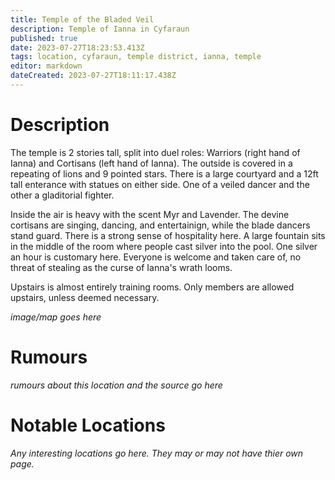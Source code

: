 ```yaml
---
title: Temple of the Bladed Veil
description: Temple of Ianna in Cyfaraun
published: true
date: 2023-07-27T18:23:53.413Z
tags: location, cyfaraun, temple district, ianna, temple
editor: markdown
dateCreated: 2023-07-27T18:11:17.438Z
---
```


# Description
The temple is 2 stories tall, split into duel roles: Warriors (right hand of Ianna) and Cortisans (left hand of Ianna). The outside is covered in a repeating of lions and 9 pointed stars. There is a large courtyard and a 12ft tall enterance with statues on either side. One of a veiled dancer and the other a gladitorial fighter. 

Inside the air is heavy with the scent Myr and Lavender. The devine cortisans are singing, dancing, and entertainign, while the blade dancers stand guard. There is a strong sense of hospitality here. A large fountain sits in the middle of the room where people cast silver into the pool. One silver an hour is customary here. Everyone is welcome and taken care of, no threat of stealing as the curse of Ianna's wrath looms. 

Upstairs is almost entirely training rooms. Only members are allowed upstairs, unless deemed necessary. 

*image/map goes here*

# Rumours
*rumours about this location and the source go here*

# Notable Locations
*Any interesting locations go here. They may or may not have thier own page.*